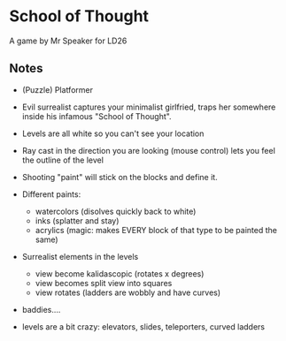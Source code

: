 # School of Thought

A game by Mr Speaker for LD26


## Notes

* (Puzzle) Platformer
* Evil surrealist captures your minimalist girlfried, traps her somewhere inside his infamous "School of Thought".
* Levels are all white so you can't see your location
* Ray cast in the direction you are looking (mouse control) lets you feel the outline of the level
* Shooting "paint" will stick on the blocks and define it.
* Different paints:
	- watercolors (disolves quickly back to white)
	- inks (splatter and stay)
	- acrylics (magic: makes EVERY block of that type to be painted the same)

* Surrealist elements in the levels
	- view become kalidascopic (rotates x degrees)
	- view becomes split view into squares
	- view rotates (ladders are wobbly and have curves)

* baddies....
* levels are a bit crazy: elevators, slides, teleporters, curved ladders